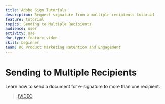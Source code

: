 ```yaml
---
title: Adobe Sign Tutorials
description: Request signature from a multiple recipients tutorial
feature: tutorial
topics: Sending to Multiple Recipients
audience: user
activity: use
doc-type: feature video
skill: beginner
team: DC Product Marketing Retention and Engagement
---
```


# Sending to Multiple Recipients

Learn how to send a document for e-signature to more than one recipient.

>[!VIDEO](https://video.tv.adobe.com/v/33661?hidetitle=true)